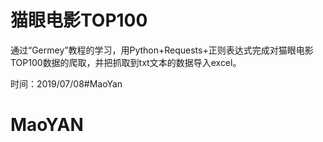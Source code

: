 # 猫眼电影TOP100

通过“Germey”教程的学习，用Python+Requests+正则表达式完成对猫眼电影TOP100数据的爬取，并把抓取到txt文本的数据导入excel。

时间：2019/07/08#MaoYan
# MaoYAN
